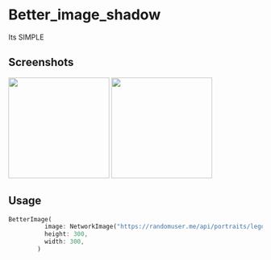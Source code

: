 # Better_image_shadow
Its SIMPLE

## Screenshots

<img src="https://github.com/ZurraJanai/better_image_shadow/blob/master/screenshots/first.jpg" width=200>
<img src="https://github.com/ZurraJanai/better_image_shadow/blob/master/screenshots/second.jpg" width=200>

## Usage


```dart
BetterImage(
          image: NetworkImage("https://randomuser.me/api/portraits/lego/1.jpg"),
          height: 300,
          width: 300,
        )
```

